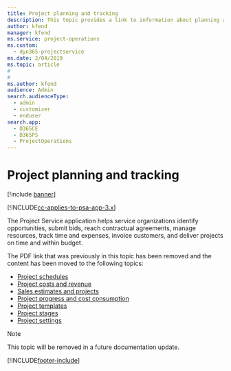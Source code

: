 ```yaml
---
title: Project planning and tracking
description: This topic provides a link to information about planning and tracking in Project Service Automation.
author: kfend
manager: kfend
ms.service: project-operations
ms.custom: 
  - dyn365-projectservice
ms.date: 2/04/2019
ms.topic: article
#
#
ms.author: kfend
audience: Admin
search.audienceType: 
  - admin
  - customizer
  - enduser
search.app: 
  - D365CE
  - D365PS
  - ProjectOperations
---
```

# Project planning and tracking

[!include [banner](../../includes/psa-now-project-operations.md)]

[!INCLUDE[cc-applies-to-psa-app-3.x](../../includes/cc-applies-to-psa-app-3x.md)]

The Project Service application helps service organizations identify opportunities, submit bids, reach contractual agreements, manage resources, track time and expenses, invoice customers, and deliver projects on time and within budget. 

The PDF link that was previously in this topic has been removed and the content has been moved to the following topics:

- [Project schedules](../project-creating.md)
- [Project costs and revenue](../project-estimating.md)
- [Sales estimates and projects](../project-leveraging.md)
- [Project progress and cost consumption](../project-tracking.md)
- [Project templates](../project-templates.md)
- [Project stages](../project-stages.md)
- [Project settings](../project-settings.md)

> [!NOTE]
> This topic will be removed in a future documentation update. 


[!INCLUDE[footer-include](../../includes/footer-banner.md)]
